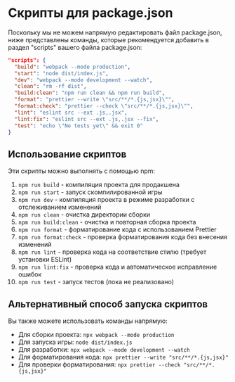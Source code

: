 # Скрипты для package.json

Поскольку мы не можем напрямую редактировать файл package.json, ниже представлены команды, которые рекомендуется добавить в раздел "scripts" вашего файла package.json:

```json
"scripts": {
  "build": "webpack --mode production",
  "start": "node dist/index.js",
  "dev": "webpack --mode development --watch",
  "clean": "rm -rf dist",
  "build:clean": "npm run clean && npm run build",
  "format": "prettier --write \"src/**/*.{js,jsx}\"",
  "format:check": "prettier --check \"src/**/*.{js,jsx}\"",
  "lint": "eslint src --ext .js,.jsx",
  "lint:fix": "eslint src --ext .js,.jsx --fix",
  "test": "echo \"No tests yet\" && exit 0"
}
```

## Использование скриптов

Эти скрипты можно выполнять с помощью npm:

1. `npm run build` - компиляция проекта для продакшена
2. `npm run start` - запуск скомпилированной игры
3. `npm run dev` - компиляция проекта в режиме разработки с отслеживанием изменений
4. `npm run clean` - очистка директории сборки
5. `npm run build:clean` - очистка и повторная сборка проекта
6. `npm run format` - форматирование кода с использованием Prettier
7. `npm run format:check` - проверка форматирования кода без внесения изменений
8. `npm run lint` - проверка кода на соответствие стилю (требует установки ESLint)
9. `npm run lint:fix` - проверка кода и автоматическое исправление ошибок
10. `npm run test` - запуск тестов (пока не реализовано)

## Альтернативный способ запуска скриптов

Вы также можете использовать команды напрямую:

* Для сборки проекта: `npx webpack --mode production`
* Для запуска игры: `node dist/index.js`
* Для разработки: `npx webpack --mode development --watch`
* Для форматирования кода: `npx prettier --write "src/**/*.{js,jsx}"`
* Для проверки форматирования: `npx prettier --check "src/**/*.{js,jsx}"`